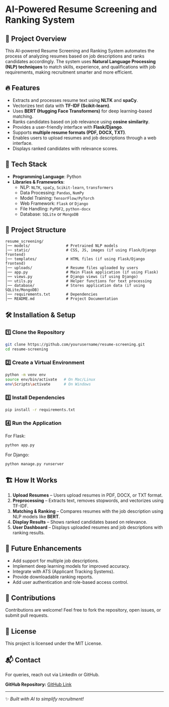 # AI-Powered Resume Screening and Ranking System

## 📌 Project Overview
This AI-powered Resume Screening and Ranking System automates the process of analyzing resumes based on job descriptions and ranks candidates accordingly. The system uses **Natural Language Processing (NLP) techniques** to match skills, experience, and qualifications with job requirements, making recruitment smarter and more efficient.

## 🔥 Features
- Extracts and processes resume text using **NLTK** and **spaCy**.
- Vectorizes text data with **TF-IDF (Scikit-learn)**.
- Uses **BERT (Hugging Face Transformers)** for deep learning-based matching.
- Ranks candidates based on job relevance using **cosine similarity**.
- Provides a user-friendly interface with **Flask/Django**.
- Supports **multiple resume formats (PDF, DOCX, TXT)**.
- Enables users to upload resumes and job descriptions through a web interface.
- Displays ranked candidates with relevance scores.

## 🚀 Tech Stack
- **Programming Language**: Python
- **Libraries & Frameworks**: 
  - NLP: `NLTK`, `spaCy`, `Scikit-learn`, `transformers`
  - Data Processing: `Pandas`, `NumPy`
  - Model Training: `TensorFlow/PyTorch`
  - Web Framework: `Flask` or `Django`
  - File Handling: `PyPDF2`, `python-docx`
  - Database: `SQLite` or `MongoDB`

## 📂 Project Structure
```
resume_screening/
│── models/                # Pretrained NLP models
│── static/                # CSS, JS, images (if using Flask/Django frontend)
│── templates/             # HTML files (if using Flask/Django frontend)
│── uploads/               # Resume files uploaded by users
│── app.py                 # Main Flask application (if using Flask)
│── views.py               # Django views (if using Django)
│── utils.py               # Helper functions for text processing
│── database/              # Stores application data (if using SQLite/MongoDB)
│── requirements.txt       # Dependencies
│── README.md              # Project Documentation
```

## 🛠 Installation & Setup
### 1️⃣ Clone the Repository
```bash
git clone https://github.com/yourusername/resume-screening.git
cd resume-screening
```

### 2️⃣ Create a Virtual Environment
```bash
python -m venv env
source env/bin/activate   # On Mac/Linux
env\Scripts\activate      # On Windows
```

### 3️⃣ Install Dependencies
```bash
pip install -r requirements.txt
```

### 4️⃣ Run the Application
For Flask:
```bash
python app.py
```
For Django:
```bash
python manage.py runserver
```

## 🏗️ How It Works
1. **Upload Resumes** – Users upload resumes in PDF, DOCX, or TXT format.
2. **Preprocessing** – Extracts text, removes stopwords, and vectorizes using TF-IDF.
3. **Matching & Ranking** – Compares resumes with the job description using NLP models like **BERT**.
4. **Display Results** – Shows ranked candidates based on relevance.
5. **User Dashboard** – Displays uploaded resumes and job descriptions with ranking results.

## 📌 Future Enhancements
- Add support for multiple job descriptions.
- Implement deep learning models for improved accuracy.
- Integrate with ATS (Applicant Tracking Systems).
- Provide downloadable ranking reports.
- Add user authentication and role-based access control.

## 🤝 Contributions
Contributions are welcome! Feel free to fork the repository, open issues, or submit pull requests.

## 📜 License
This project is licensed under the MIT License.

## 📬 Contact
For queries, reach out via LinkedIn or GitHub.

**GitHub Repository:** [GitHub Link](https://bhavana029.github.io/resume_ranking_system)

---
✨ *Built with AI to simplify recruitment!*
